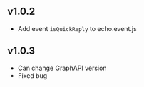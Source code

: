 ## v1.0.2
 - Add event `isQuickReply` to echo.event.js

## v1.0.3
 - Can change GraphAPI version
 - Fixed bug